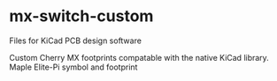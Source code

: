 # mx-switch-custom

Files for KiCad PCB design software

Custom Cherry MX footprints compatable with the native KiCad library.
Maple Elite-Pi symbol and footprint
